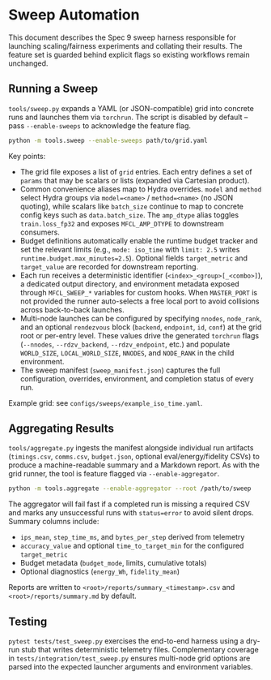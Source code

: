 # Sweep Automation

This document describes the Spec 9 sweep harness responsible for launching
scaling/fairness experiments and collating their results. The feature set is
guarded behind explicit flags so existing workflows remain unchanged.

## Running a Sweep

`tools/sweep.py` expands a YAML (or JSON-compatible) grid into concrete runs and
launches them via `torchrun`. The script is disabled by default – pass
`--enable-sweeps` to acknowledge the feature flag.

```bash
python -m tools.sweep --enable-sweeps path/to/grid.yaml
```

Key points:

- The grid file exposes a list of `grid` entries. Each entry defines a set of
  `params` that may be scalars or lists (expanded via Cartesian product).
- Common convenience aliases map to Hydra overrides. `model` and `method`
  select Hydra groups via `model=<name>` / `method=<name>` (no JSON quoting),
  while scalars like `batch_size` continue to map to concrete config keys such
  as `data.batch_size`. The `amp_dtype` alias toggles `train.loss_fp32` and
  exposes `MFCL_AMP_DTYPE` to downstream consumers.
- Budget definitions automatically enable the runtime budget tracker and set
  the relevant limits (e.g., `mode: iso_time` with `limit: 2.5` writes
  `runtime.budget.max_minutes=2.5`). Optional fields `target_metric` and
  `target_value` are recorded for downstream reporting.
- Each run receives a deterministic identifier (`<index>_<group>[_<combo>]`),
  a dedicated output directory, and environment metadata exposed through
  `MFCL_SWEEP_*` variables for custom hooks. When `MASTER_PORT` is not provided
  the runner auto-selects a free local port to avoid collisions across
  back-to-back launches.
- Multi-node launches can be configured by specifying `nnodes`, `node_rank`,
  and an optional `rendezvous` block (`backend`, `endpoint`, `id`, `conf`) at
  the grid root or per-entry level. These values drive the generated
  `torchrun` flags (`--nnodes`, `--rdzv_backend`, `--rdzv_endpoint`, etc.) and
  populate `WORLD_SIZE`, `LOCAL_WORLD_SIZE`, `NNODES`, and `NODE_RANK` in the
  child environment.
- The sweep manifest (`sweep_manifest.json`) captures the full configuration,
  overrides, environment, and completion status of every run.

Example grid: see `configs/sweeps/example_iso_time.yaml`.

## Aggregating Results

`tools/aggregate.py` ingests the manifest alongside individual run artifacts
(`timings.csv`, `comms.csv`, `budget.json`, optional eval/energy/fidelity CSVs)
to produce a machine-readable summary and a Markdown report. As with the grid
runner, the tool is feature flagged via `--enable-aggregator`.

```bash
python -m tools.aggregate --enable-aggregator --root /path/to/sweep
```

The aggregator will fail fast if a completed run is missing a required CSV and
marks any unsuccessful runs with `status=error` to avoid silent drops. Summary
columns include:

- `ips_mean`, `step_time_ms`, and `bytes_per_step` derived from telemetry
- `accuracy_value` and optional `time_to_target_min` for the configured
  `target_metric`
- Budget metadata (`budget_mode`, limits, cumulative totals)
- Optional diagnostics (`energy_Wh`, `fidelity_mean`)

Reports are written to `<root>/reports/summary_<timestamp>.csv` and
`<root>/reports/summary.md` by default.

## Testing

`pytest tests/test_sweep.py` exercises the end-to-end harness using a dry-run
stub that writes deterministic telemetry files. Complementary coverage in
`tests/integration/test_sweep.py` ensures multi-node grid options are parsed
into the expected launcher arguments and environment variables.
